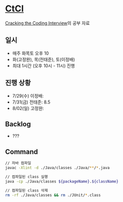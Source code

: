 # [CtCI](https://github.com/careercup/CtCI-6th-Edition)

[Cracking the Coding Interview](http://www.yes24.com/Product/Goods/44305533)의 공부 자료

## 일시

- 매주 화목토 오후 10
- 화(고정완), 목(전태준), 토(이정배)
- 최대 1시간 (오후 10시 - 11시) 진행

## 진행 상황

- 7/29(수) 이정배:
- 7/31(금) 전태준: 8.5
- 8/02(일) 고정완:

## Backlog

- ???

## Command

```sh
// 자바 컴파일
javac -Xlint -d ./Java/classes ./Java/**/*.java

// 컴파일된 class 실행
java -cp ./Java/classes ${packageName}.${className}

// 컴파일된 class 삭제
rm -rf ./Java/classes && rm ./JUnit/*.class
```
